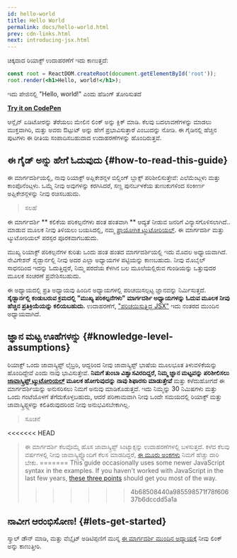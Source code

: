 ```yaml
---
id: hello-world
title: Hello World
permalink: docs/hello-world.html
prev: cdn-links.html
next: introducing-jsx.html
---
```


ಚಿಕ್ಕದಾದ ರಿಯಾಕ್ಟ್ ಉದಾಹರಣೆಗೆ ಇದು ಕಾಣುತ್ತದೆ:

```jsx
const root = ReactDOM.createRoot(document.getElementById('root'));
root.render(<h1>Hello, world!</h1>);
```

ಇದು ಪೇಜಿನಲ್ಲಿ  "Hello, world!" ಎಂದು ಹೆಡಿಂಗ್ ತೋರಿಸುತದೆ

**[Try it on CodePen](https://codepen.io/gaearon/pen/rrpgNB?editors=1010)**


ಆನ್ಲೈನ್ ಏಡಿಟೋರನ್ನು ತೆರೆಯಲು ಮೇಲಿನ ಲಿಂಕ್ ಅನ್ನು ಕ್ಲಿಕ್ ಮಾಡಿ. ಕೆಲವು ಬದಲಾವಣೆಗಳನ್ನು ಮಾಡಲು ಮುಕ್ತವಾಗಿರಿ, ಮತ್ತು ಅವರು ಔಟ್ಪುಟ್ ಅನ್ನು ಹೇಗೆ ಪ್ರಭಾವಿಸುತ್ತಾರೆ ಎಂಬುದನ್ನು ನೋಡಿ. ಈ ಗೈಡಿನಲ್ಲಿ ಹೆಚ್ಚಿನ ಪುಟಗಳು ಈ ರೀತಿಯ ಸಂಪಾದಿಸಬಹುದಾದ ಉದಾಹರಣೆಗಳನ್ನು ಹೊಂದಿರುತ್ತವೆ.

## ಈ ಗೈಡ್ ಅನ್ನು ಹೇಗೆ ಓದುವುದು {#how-to-read-this-guide}

ಈ ಮಾರ್ಗದರ್ಶಿಯಲ್ಲಿ, ನಾವು ರಿಯಾಕ್ಟ್ ಅಪ್ಲಿಕೇಶನ್ಗಳ ಬಿಲ್ಡಿಂಗ್ ಬ್ಲಾಕ್ಸ್ ಪರಿಶೀಲಿಸುತ್ತೇವೆ: ಎಲೆಮೆಂಟ್ಗಳು ಮತ್ತು ಕಾಂಪೊನೆಂಟ್ಗಳು. ಒಮ್ಮೆ ನೀವು ಅವುಗಳನ್ನು ಕರಗಿಸಿದರೆ, ಸಣ್ಣ ಪುನರ್ಬಳಕೆಯ ತುಣುಕುಗಳಿಂದ ಸಂಕೀರ್ಣ ಅಪ್ಲಿಕೇಶನ್ಗಳನ್ನು ನೀವು ರಚಿಸಬಹುದು.

>ಸಲಹೆ
>

ಈ ಮಾರ್ಗದರ್ಶಿ ** ಕಲಿಕೆಯ ಪರಿಕಲ್ಪನೆಗಳು ಹಂತ ಹಂತವಾಗಿ ** ಆದ್ಯತೆ ನೀಡುವ ಜನರಿಗೆ ವಿನ್ಯಾಸಗೊಳಿಸಲಾಗಿದೆ..
ಮಾಡುವ ಮೂಲಕ ನೀವು ತಿಳಿಯಲು ಬಯಸಿದಲ್ಲಿ, ನಮ್ಮ [ಪ್ರಾಯೋಗಿಕ ಟ್ಯುಟೋರಿಯಲ್](/tutorial/tutorial.html). ಈ ಮಾರ್ಗದರ್ಶಿ ಮತ್ತು ಟ್ಯುಟೋರಿಯಲ್ ಪರಸ್ಪರ ಪೂರಕವಾಗಬಹುದು.

ಮುಖ್ಯ ರಿಯಾಕ್ಟ್ ಪರಿಕಲ್ಪನೆಗಳ ಕುರಿತು ಒಂದು ಹಂತ ಹಂತದ ಮಾರ್ಗದರ್ಶಿಯಲ್ಲಿ ಇದು ಮೊದಲ ಅಧ್ಯಾಯವಾಗಿದೆ. ನೇವಿಗೇಶನ್ ಸೈಡ್ಬಾರ್ನಲ್ಲಿ ನೀವು ಅದರ ಎಲ್ಲಾ ಅಧ್ಯಾಯಗಳ ಪಟ್ಟಿಯನ್ನು ಕಾಣಬಹುದು. ನೀವು ಮೊಬೈಲ್ ಸಾಧನದಿಂದ ಇದನ್ನು ಓದುತ್ತಿದ್ದರೆ, ನಿಮ್ಮ ಪರದೆಯ ಕೆಳಗಿನ ಬಲ ಮೂಲೆಯಲ್ಲಿರುವ ಗುಂಡಿಯನ್ನು ಒತ್ತುವುದರ ಮೂಲಕ ಸಂಚರಣೆ ಪ್ರವೇಶಿಸಬಹುದು.

ಈ ಅಧ್ಯಾಯದಲ್ಲಿ ಪ್ರತಿ ಅಧ್ಯಾಯವು ಹಿಂದಿನ ಅಧ್ಯಾಯಗಳಲ್ಲಿ ಪರಿಚಯಿಸಲ್ಪಟ್ಟ ಜ್ಞಾನವನ್ನು ನಿರ್ಮಿಸುತ್ತದೆ. **ಸೈಡ್ಬಾರ್ನಲ್ಲಿ ಕಂಡುಬರುವ ಕ್ರಮದಲ್ಲಿ "ಮುಖ್ಯ ಪರಿಕಲ್ಪನೆಗಳು" ಮಾರ್ಗದರ್ಶಿ ಅಧ್ಯಾಯಗಳನ್ನು ಓದುವ ಮೂಲಕ ನೀವು ಹೆಚ್ಚಿನ ಪ್ರತಿಕ್ರಿಯೆಯನ್ನು ಕಲಿಯಬಹುದು.** ಉದಾಹರಣೆಗೆ, ["ಪರಿಚಯಿಸುತ್ತಿದ್ದ JSX"](/docs/introducing-jsx.html) ಇದು ನಂತರದ ಮುಂದಿನ ಅಧ್ಯಾಯವಾಗಿದೆ.

## ಜ್ಞಾನ ಮಟ್ಟ ಊಹೆಗಳನ್ನು {#knowledge-level-assumptions}

ರಿಯಾಕ್ಟ್ ಒಂದು ಜಾವಾಸ್ಕ್ರಿಪ್ಟ್ ಲೈಬ್ರರಿ, ಆದ್ದರಿಂದ ನೀವು ಜಾವಾಸ್ಕ್ರಿಪ್ಟ್ ಭಾಷೆಯ ಮೂಲಭೂತ ತಿಳುವಳಿಕೆಯನ್ನು ಹೊಂದಿದ್ದೇವೆ ಎಂದು ನಾವು ಭಾವಿಸುತ್ತೇವೆ. **ನಿಮಗೆ ತುಂಬಾ ವಿಶ್ವಾಸವಿರದಿದ್ದರೆ, ನಿಮ್ಮ ಜ್ಞಾನ ಮಟ್ಟವನ್ನು ಪರಿಶೀಲಿಸಲು [ಜಾವಾಸ್ಕ್ರಿಪ್ಟ್ ಟ್ಯುಟೋರಿಯಲ್](https://developer.mozilla.org/en-US/docs/Web/JavaScript/A_re-introduction_to_JavaScript) ಮೂಲಕ ಹೋಗುವುದನ್ನು ನಾವು ಶಿಫಾರಸು ಮಾಡುತ್ತೇವೆ** ಮತ್ತು ಕಳೆದುಹೋಗದೆ ಈ ಮಾರ್ಗದರ್ಶಿಯನ್ನು ಅನುಸರಿಸಲು ನಿಮಗೆ ಅನುವು ಮಾಡಿಕೊಡುತ್ತದೆ. ಇದು ನಿಮ್ಮನ್ನು 30 ನಿಮಿಷಗಳು ಮತ್ತು ಒಂದು ಗಂಟೆಯೊಳಗೆ ತೆಗೆದುಕೊಳ್ಳಬಹುದು, ಆದರೆ ಪರಿಣಾಮವಾಗಿ ನೀವು ಒಂದೇ ಸಮಯದಲ್ಲಿ ರಿಯಾಕ್ಟ್ ಮತ್ತು ಜಾವಾಸ್ಕ್ರಿಪ್ಟ್ಗಳನ್ನು ಕಲಿತಿರುವುದರಿಂದ ನೀವು ಅನುಭವಿಸಬೇಕಾಗಿಲ್ಲ.

>ಸೂಚನೆ
>
<<<<<<< HEAD
>ಈ ಮಾರ್ಗದರ್ಶಿ ಕೆಲವೊಮ್ಮೆ ಹೊಸ ಜಾವಾಸ್ಕ್ರಿಪ್ಟ್ ಸಿಂಟ್ಯಾಕ್ಸನ್ನು ಉದಾಹರಣೆಗಳಲ್ಲಿ ಬಳಸುತ್ತದೆ. ಕಳೆದ ಕೆಲವು ವರ್ಷಗಳಲ್ಲಿ ನೀವು ಜಾವಾಸ್ಕ್ರಿಪ್ಟ್ನೊಂದಿಗೆ ಕೆಲಸ ಮಾಡದಿದ್ದರೆ, [ಈ ಮೂರು ಅಂಕಗಳು](https://gist.github.com/gaearon/683e676101005de0add59e8bb345340c) ನಿಮಗೆ ಹೆಚ್ಚು ದಾರಿ ಬೇಕು.
=======
>This guide occasionally uses some newer JavaScript syntax in the examples. If you haven't worked with JavaScript in the last few years, [these three points](https://gist.github.com/gaearon/683e676101005de0add59e8bb345340c) should get you most of the way.
>>>>>>> 4b68508440a985598571f78f60637b6dccdd5a1a

## ನಾವೀಗ ಆರಂಭಿಸೋಣ! {#lets-get-started}

ಸ್ಕ್ರಾಲ್ ಡೌನ್ ಮಾಡಿ, ಮತ್ತು ವೆಬ್ಸೈಟ್ ಅಡಿಟಿಪ್ಪಣಿಗೆ ಮುನ್ನ [ಈ ಮಾರ್ಗದರ್ಶಿ ಮುಂದಿನ ಅಧ್ಯಾಯಕ್ಕೆ](/docs/introducing-jsx.html) ನೀವು ಲಿಂಕ್ ಅನ್ನು ಕಾಣುತ್ತೀರಿ.

